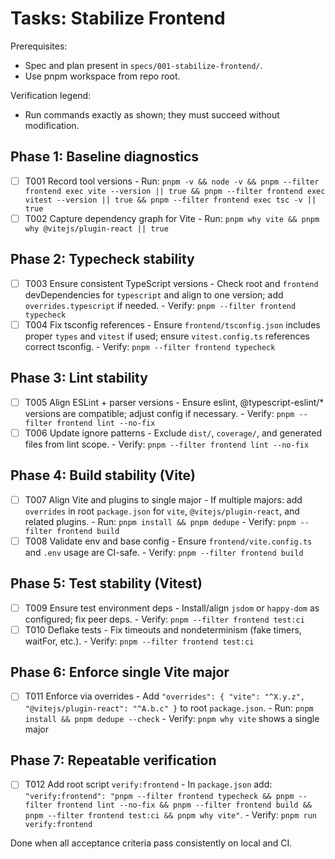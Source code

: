 # Tasks: Stabilize Frontend

Prerequisites:
- Spec and plan present in `specs/001-stabilize-frontend/`.
- Use pnpm workspace from repo root.

Verification legend:
- Run commands exactly as shown; they must succeed without modification.

## Phase 1: Baseline diagnostics
- [ ] T001 Record tool versions
      - Run: `pnpm -v && node -v && pnpm --filter frontend exec vite --version || true && pnpm --filter frontend exec vitest --version || true && pnpm --filter frontend exec tsc -v || true`
- [ ] T002 Capture dependency graph for Vite
      - Run: `pnpm why vite && pnpm why @vitejs/plugin-react || true`

## Phase 2: Typecheck stability
- [ ] T003 Ensure consistent TypeScript versions
      - Check root and `frontend` devDependencies for `typescript` and align to one version; add `overrides.typescript` if needed.
      - Verify: `pnpm --filter frontend typecheck`
- [ ] T004 Fix tsconfig references
      - Ensure `frontend/tsconfig.json` includes proper `types` and `vitest` if used; ensure `vitest.config.ts` references correct tsconfig.
      - Verify: `pnpm --filter frontend typecheck`

## Phase 3: Lint stability
- [ ] T005 Align ESLint + parser versions
      - Ensure eslint, @typescript-eslint/* versions are compatible; adjust config if necessary.
      - Verify: `pnpm --filter frontend lint --no-fix`
- [ ] T006 Update ignore patterns
      - Exclude `dist/`, `coverage/`, and generated files from lint scope.
      - Verify: `pnpm --filter frontend lint --no-fix`

## Phase 4: Build stability (Vite)
- [ ] T007 Align Vite and plugins to single major
      - If multiple majors: add `overrides` in root `package.json` for `vite`, `@vitejs/plugin-react`, and related plugins.
      - Run: `pnpm install && pnpm dedupe`
      - Verify: `pnpm --filter frontend build`
- [ ] T008 Validate env and base config
      - Ensure `frontend/vite.config.ts` and `.env` usage are CI-safe.
      - Verify: `pnpm --filter frontend build`

## Phase 5: Test stability (Vitest)
- [ ] T009 Ensure test environment deps
      - Install/align `jsdom` or `happy-dom` as configured; fix peer deps.
      - Verify: `pnpm --filter frontend test:ci`
- [ ] T010 Deflake tests
      - Fix timeouts and nondeterminism (fake timers, waitFor, etc.).
      - Verify: `pnpm --filter frontend test:ci`

## Phase 6: Enforce single Vite major
- [ ] T011 Enforce via overrides
      - Add `"overrides": { "vite": "^X.y.z", "@vitejs/plugin-react": "^A.b.c" }` to root `package.json`.
      - Run: `pnpm install && pnpm dedupe --check`
      - Verify: `pnpm why vite` shows a single major

## Phase 7: Repeatable verification
- [ ] T012 Add root script `verify:frontend`
      - In `package.json` add: `"verify:frontend": "pnpm --filter frontend typecheck && pnpm --filter frontend lint --no-fix && pnpm --filter frontend build && pnpm --filter frontend test:ci && pnpm why vite"`.
      - Verify: `pnpm run verify:frontend`

Done when all acceptance criteria pass consistently on local and CI.

